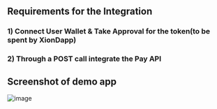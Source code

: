 ## Requirements for the Integration
### 1) Connect User Wallet & Take Approval for the token(to be spent by XionDapp)
### 2) Through a POST call integrate the Pay API
## Screenshot of demo app
![image](https://user-images.githubusercontent.com/104650624/234295108-c3548b86-892b-46da-a91b-24e1978364af.png)
